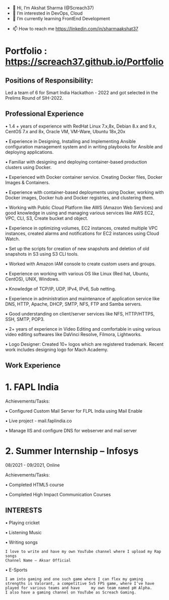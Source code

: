 - 👋 Hi, I’m Akshat Sharma (@Screach37)
- 👀 I’m interested in DevOps, Cloud
- 🌱 I’m currently learning FrontEnd Development
<!-- - 💞️ I’m looking to collaborate on ... -->
- 📫 How to reach me https://linkedin.com/in/sharmaakshat37
# Portfolio : https://screach37.github.io/Portfolio

<!---
Screach37/Screach37 is a ✨ special ✨ repository because its `README.md` (this file) appears on your GitHub profile.
You can click the Preview link to take a look at your changes.
--->
## Positions of Responsibility: 
Led a team of 6 for Smart India Hackathon - 2022 and got selected in the Prelims Round of SIH-2022.

## Professional Experience

  •	1.4 + years of experience with RedHat Linux 7.x,8x, Debian 8.x and 9.x, CentOS 7.x and 8x, Oracle VM, VM-Ware, Ubuntu 18x,20x
  
  •	Experience in Designing, Installing and Implementing Ansible configuration management system and in writing playbooks for Ansible and deploying applications.
  
  •	Familiar with designing and deploying container-based production clusters using Docker.
  
  •	Experienced with Docker container service. Creating Docker files, Docker Images & Containers.
  
  •	Experience with container-based deployments using Docker, working with Docker images, Docker hub and Docker registries, and clustering them.
  
  •	Working with Public Cloud Platform like AWS (Amazon Web Services) and good knowledge in using and managing various services like AWS EC2, VPC, CLI, S3, Create         bucket and object.
  
  •	Experience in optimizing volumes, EC2 instances, created multiple VPC instances, created alarms and notifications for EC2 instances using Cloud Watch. 
  
  •	Set up the scripts for creation of new snapshots and deletion of old snapshots in S3 using S3 CLI tools. 
  
  •	Worked with Amazon IAM console to create custom users and groups.
  
  •	Experience on working with various OS like Linux (Red hat, Ubuntu, CentOS), UNIX, Windows.
  
  •	Knowledge of TCP/IP, UDP, IPv4, IPv6, Sub netting.
  
  •	Experience in administration and maintenance of application service like DNS, HTTP, Apache, DHCP, SMTP, NFS, FTP and Samba servers.
  
  •	Good understanding on client/server services like NFS, HTTP/HTTPS, SSH, SMTP, POP3.
  
  •	2+ years of experience in Video Editing and comfortable in using various video editing softwares like DaVinci Resolve, Filmora, Lightworks. 
  
  •	Logo Designer: Created 10+ logos which are registered trademark. Recent work includes designing logo for Mach Academy.
  

## Work Experience

# 1.	FAPL India 

  Achievements/Tasks:
  
  •	Configured Custom Mail Server for FLPL India using Mail Enable
  
  •	Live project - mail.faplindia.co
  
  •	Manage IIS and configure DNS for webserver and mail server
  

# 2.	Summer Internship – Infosys

  08/2021 - 09/2021, Online
  
  Achievements/Tasks:
  
  •	Completed HTML5 course
  
  •	Completed High Impact Communication Courses
  



## INTERESTS

  •	Playing cricket
  
  •	Listening Music
  
  •	Writing songs 
  
    I love to write and have my own YouTube channel where I upload my Rap songs
    Channel Name – Aksar Official
    
  •	E-Sports
  
    I am into gaming and one such game where I can flex my gaming strengths is Valorant, a competitive 5v5 FPS game, where I’ve have played for various teams and have     my own team named pH Alpha.  
    I also have a gaming channel on YouTube as Screach Gaming.
    
